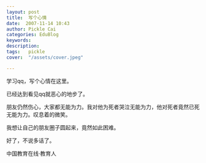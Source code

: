 ```yaml
---
layout: post  
title:  写个心情  
date:  2007-11-14 10:43  
author: Pickle Cai  
categories: EduBlog  
keywords: 
description:   
tags:	pickle   
cover:  "/assets/cover.jpeg"  

---  
```

    
学习qq，写个心情在这里。



已经达到看见qq就恶心的地步了。



朋友仍然伤心，大家都无能为力。我对他为死者哭泣无能为力，他对死者竟然已死无能为力。叹息着的微笑。



我想让自己的朋友圈子圆起来，竟然如此困难。



好了，不说多话了。



		    
 中国教育在线·教育人

